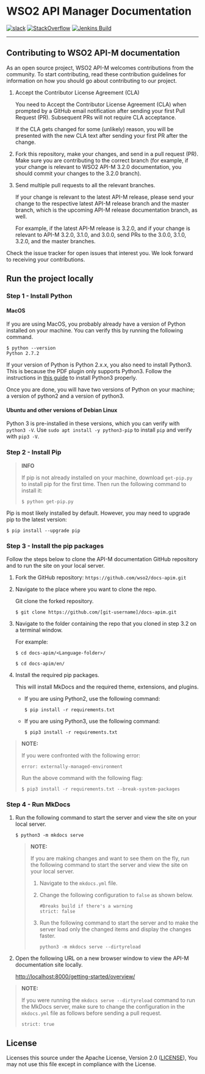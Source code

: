 # WSO2 API Manager Documentation

[![slack](https://img.shields.io/badge/slack-wso2--apim-blueviolet)](https://join.slack.com/t/wso2-apim/shared_invite/enQtNzEzMzk5Njc5MzM0LTgwODI3NmQ1MjI0ZDQyMGNmZGI4ZjdkZmI1ZWZmMjNkY2E0NmY3ZmExYjkxYThjNzNkOTU2NWJmYzM4YzZiOWU?)
[![StackOverflow](https://img.shields.io/badge/stackoverflow-wso2am-orange)](https://stackoverflow.com/tags/wso2-am/)
[![Jenkins Build](https://img.shields.io/jenkins/build?jobUrl=https%3A%2F%2Fwso2.org%2Fjenkins%2Fview%2Fdocs%2Fjob%2Fdocs%2Fjob%2Fdocs-apim%2F)](https://wso2.org/jenkins/view/docs/job/docs/job/docs-apim)

---

## Contributing to WSO2 API-M documentation

As an open source project, WSO2 API-M welcomes contributions from the community. To start contributing, read these contribution guidelines for information on how you should go about contributing to our project.

1. Accept the Contributor License Agreement (CLA)

   You need to Accept the Contributor License Agreement (CLA) when prompted by a GitHub email notification after sending your first Pull Request (PR). Subsequent PRs will not require CLA acceptance.

   If the CLA gets changed for some (unlikely) reason, you will be presented with the new CLA text after sending your first PR after the change.

2. Fork this repository, make your changes, and send in a pull request (PR). Make sure you are contributing to the correct branch (for example, if your change is relevant to WSO2 API-M 3.2.0 documentation, you should commit your changes to the 3.2.0 branch).

3. Send multiple pull requests to all the relevant branches.

   If your change is relevant to the latest API-M release, please send your change to the respective latest API-M release branch and the master branch, which is the upcoming API-M release documentation branch, as well.

   For example, if the latest API-M release is 3.2.0, and if your change is relevant to API-M 3.2.0, 3.1.0, and 3.0.0, send PRs to the 3.0.0, 3.1.0, 3.2.0, and the master branches.

Check the issue tracker for open issues that interest you. We look forward to receiving your contributions.

## Run the project locally

### Step 1 - Install Python

#### MacOS

If you are using MacOS, you probably already have a version of Python installed on your machine. You can verify this by running the following command.

```shell
$ python --version
Python 2.7.2
```

If your version of Python is Python 2.x.x, you also need to install Python3. This is because the PDF plugin only supports Python3. Follow the instructions in [this guide](https://docs.python-guide.org/starting/install3/osx/) to install Python3 properly.

Once you are done, you will have two versions of Python on your machine; a version of python2 and a version of python3.

#### Ubuntu and other versions of Debian Linux

Python 3 is pre-installed in these versions, which you can verify with `python3 -V`. Use `sudo apt install -y python3-pip` to install `pip` and verify with `pip3 -V`.

### Step 2 - Install Pip

> **INFO**
>
> If pip is not already installed on your machine, download `get-pip.py` to install pip for the first time. Then run the following command to install it:
>
> ```shell
> $ python get-pip.py
> ```

Pip is most likely installed by default. However, you may need to upgrade pip to the latest version:

```shell
$ pip install --upgrade pip
```

### Step 3 - Install the pip packages

Follow the steps below to clone the API-M documentation GitHub repository and to run the site on your local server.

1. Fork the GitHub repository: `https://github.com/wso2/docs-apim.git`
2. Navigate to the place where you want to clone the repo.

   Git clone the forked repository.

   ```shell
   $ git clone https://github.com/[git-username]/docs-apim.git
   ```

3. Navigate to the folder containing the repo that you cloned in step 3.2 on a terminal window.

   For example:

   ```shell
   $ cd docs-apim/<Language-folder>/
   ```

   ```shell
   $ cd docs-apim/en/
   ```

4. Install the required pip packages.

   This will install MkDocs and the required theme, extensions, and plugins.

   - If you are using Python2, use the following command:

     ```shell
     $ pip install -r requirements.txt
     ```

   - If you are using Python3, use the following command:

     ```shell
     $ pip3 install -r requirements.txt
     ```

> **NOTE:**
>
> If you were confronted with the following error:
>
> `error: externally-managed-environment`
>
> Run the above command with the following flag:
>
> `$ pip3 install -r requirements.txt --break-system-packages`

### Step 4 - Run MkDocs

1. Run the following command to start the server and view the site on your local server.

   ```shell
   $ python3 -m mkdocs serve
   ```

   > **NOTE:**
   >
   > If you are making changes and want to see them on the fly, run the following command to start the server and view the site on your local server.
   >
   > 1. Navigate to the `mkdocs.yml` file.
   > 2. Change the following configuration to `false` as shown below.
   >    ```
   >    #Breaks build if there's a warning
   >    strict: false
   >    ```
   > 3. Run the following command to start the server and to make the server load only the changed items and display the changes faster.
   >
   >    `python3 -m mkdocs serve --dirtyreload`

2. Open the following URL on a new browser window to view the API-M documentation site locally.

   [http://localhost:8000/getting-started/overview/](http://localhost:8000/getting-started/overview/)

> **NOTE:**
>
> If you were running the `mkdocs serve --dirtyreload` command to run the MkDocs server, make sure to change the configuration in the `mkdocs.yml` file as follows before sending a pull request.
>
> `strict: true`

## License

Licenses this source under the Apache License, Version 2.0 ([LICENSE](LICENSE)), You may not use this file except in compliance with the License.
